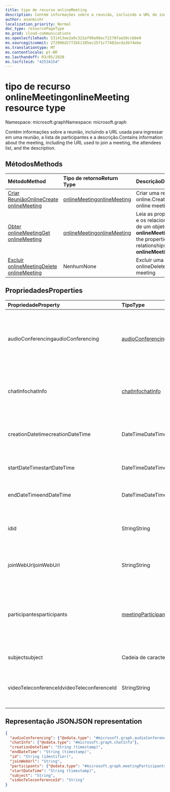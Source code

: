 ```yaml
---
title: tipo de recurso onlineMeeting
description: Contém informações sobre a reunião, incluindo a URL de ingresso, a lista de participantes e a descrição.
author: ananmishr
localization_priority: Normal
doc_type: resourcePageType
ms.prod: cloud-communications
ms.openlocfilehash: 531413ee2a9c322af99a98ecf2270faa50ccb0e0
ms.sourcegitcommit: 272996d2772b51105ec25f1cf7482ecda3b74ebe
ms.translationtype: MT
ms.contentlocale: pt-BR
ms.lasthandoff: 03/05/2020
ms.locfileid: "42534154"
---
```

# <a name="onlinemeeting-resource-type"></a><span data-ttu-id="27722-103">tipo de recurso onlineMeeting</span><span class="sxs-lookup"><span data-stu-id="27722-103">onlineMeeting resource type</span></span>

<span data-ttu-id="27722-104">Namespace: microsoft.graph</span><span class="sxs-lookup"><span data-stu-id="27722-104">Namespace: microsoft.graph</span></span>

<span data-ttu-id="27722-105">Contém informações sobre a reunião, incluindo a URL usada para ingressar em uma reunião, a lista de participantes e a descrição.</span><span class="sxs-lookup"><span data-stu-id="27722-105">Contains information about the meeting, including the URL used to join a meeting, the attendees list, and the description.</span></span>

## <a name="methods"></a><span data-ttu-id="27722-106">Métodos</span><span class="sxs-lookup"><span data-stu-id="27722-106">Methods</span></span>

| <span data-ttu-id="27722-107">Método</span><span class="sxs-lookup"><span data-stu-id="27722-107">Method</span></span>         | <span data-ttu-id="27722-108">Tipo de retorno</span><span class="sxs-lookup"><span data-stu-id="27722-108">Return Type</span></span> | <span data-ttu-id="27722-109">Descrição</span><span class="sxs-lookup"><span data-stu-id="27722-109">Description</span></span> |
|:---------------|:--------|:----------|
| [<span data-ttu-id="27722-110">Criar ReuniãoOnline</span><span class="sxs-lookup"><span data-stu-id="27722-110">Create onlineMeeting</span></span>](../api/application-post-onlineMeetings.md) | [<span data-ttu-id="27722-111">onlineMeeting</span><span class="sxs-lookup"><span data-stu-id="27722-111">onlineMeeting</span></span>](onlinemeeting.md) | <span data-ttu-id="27722-112">Criar uma reunião online.</span><span class="sxs-lookup"><span data-stu-id="27722-112">Create an online meeting.</span></span> |
| [<span data-ttu-id="27722-113">Obter onlineMeeting</span><span class="sxs-lookup"><span data-stu-id="27722-113">Get onlineMeeting</span></span>](../api/onlinemeeting-get.md) | [<span data-ttu-id="27722-114">onlineMeeting</span><span class="sxs-lookup"><span data-stu-id="27722-114">onlineMeeting</span></span>](onlinemeeting.md) | <span data-ttu-id="27722-115">Leia as propriedades e os relacionamentos de um objeto **onlineMeeting** .</span><span class="sxs-lookup"><span data-stu-id="27722-115">Read the properties and relationships of an **onlineMeeting** object.</span></span> |
| [<span data-ttu-id="27722-116">Excluir onlineMeeting</span><span class="sxs-lookup"><span data-stu-id="27722-116">Delete onlineMeeting</span></span>](../api/onlinemeeting-delete.md) | <span data-ttu-id="27722-117">Nenhum</span><span class="sxs-lookup"><span data-stu-id="27722-117">None</span></span> | <span data-ttu-id="27722-118">Excluir uma reunião online</span><span class="sxs-lookup"><span data-stu-id="27722-118">Delete an online meeting</span></span> |

## <a name="properties"></a><span data-ttu-id="27722-119">Propriedades</span><span class="sxs-lookup"><span data-stu-id="27722-119">Properties</span></span>

| <span data-ttu-id="27722-120">Propriedade</span><span class="sxs-lookup"><span data-stu-id="27722-120">Property</span></span>                  | <span data-ttu-id="27722-121">Tipo</span><span class="sxs-lookup"><span data-stu-id="27722-121">Type</span></span>                                                   | <span data-ttu-id="27722-122">Descrição</span><span class="sxs-lookup"><span data-stu-id="27722-122">Description</span></span>                                                                                                                |
| :------------------------ | :----------------------------------------------------- | :------------------------------------------------------------------------------------------------------------------------- |
| <span data-ttu-id="27722-123">audioConferencing</span><span class="sxs-lookup"><span data-stu-id="27722-123">audioConferencing</span></span>         | [<span data-ttu-id="27722-124">audioConferencing</span><span class="sxs-lookup"><span data-stu-id="27722-124">audioConferencing</span></span>](audioconferencing.md)              | <span data-ttu-id="27722-125">As informações de acesso de telefone (discagem) para uma reunião online.</span><span class="sxs-lookup"><span data-stu-id="27722-125">The phone access (dial-in) information for an online meeting.</span></span> <span data-ttu-id="27722-126">Somente leitura.</span><span class="sxs-lookup"><span data-stu-id="27722-126">Read-only.</span></span> |
| <span data-ttu-id="27722-127">chatInfo</span><span class="sxs-lookup"><span data-stu-id="27722-127">chatInfo</span></span>                  | [<span data-ttu-id="27722-128">chatInfo</span><span class="sxs-lookup"><span data-stu-id="27722-128">chatInfo</span></span>](chatinfo.md)                                | <span data-ttu-id="27722-129">As informações de chat associadas a esta reunião online.</span><span class="sxs-lookup"><span data-stu-id="27722-129">The chat information associated with this online meeting.</span></span> |
| <span data-ttu-id="27722-130">creationDatetime</span><span class="sxs-lookup"><span data-stu-id="27722-130">creationDateTime</span></span>          | <span data-ttu-id="27722-131">DateTime</span><span class="sxs-lookup"><span data-stu-id="27722-131">DateTime</span></span>                                               | <span data-ttu-id="27722-132">O horário de criação da reunião em UTC.</span><span class="sxs-lookup"><span data-stu-id="27722-132">The meeting creation time in UTC.</span></span> <span data-ttu-id="27722-133">Somente leitura.</span><span class="sxs-lookup"><span data-stu-id="27722-133">Read-only.</span></span> |
| <span data-ttu-id="27722-134">startDateTime</span><span class="sxs-lookup"><span data-stu-id="27722-134">startDateTime</span></span>             | <span data-ttu-id="27722-135">DateTime</span><span class="sxs-lookup"><span data-stu-id="27722-135">DateTime</span></span>                                               | <span data-ttu-id="27722-136">A hora de início da reunião em UTC.</span><span class="sxs-lookup"><span data-stu-id="27722-136">The meeting start time in UTC.</span></span> |
| <span data-ttu-id="27722-137">endDateTime</span><span class="sxs-lookup"><span data-stu-id="27722-137">endDateTime</span></span>               | <span data-ttu-id="27722-138">DateTime</span><span class="sxs-lookup"><span data-stu-id="27722-138">DateTime</span></span>                                               | <span data-ttu-id="27722-139">A hora de término da reunião em UTC.</span><span class="sxs-lookup"><span data-stu-id="27722-139">The meeting end time in UTC.</span></span> |
| <span data-ttu-id="27722-140">id</span><span class="sxs-lookup"><span data-stu-id="27722-140">id</span></span>                        | <span data-ttu-id="27722-141">String</span><span class="sxs-lookup"><span data-stu-id="27722-141">String</span></span>                                                 | <span data-ttu-id="27722-142">A ID padrão associada à reunião online.</span><span class="sxs-lookup"><span data-stu-id="27722-142">The default ID associated with the online meeting.</span></span> <span data-ttu-id="27722-143">Somente leitura.</span><span class="sxs-lookup"><span data-stu-id="27722-143">Read-only.</span></span> |
| <span data-ttu-id="27722-144">joinWebUrl</span><span class="sxs-lookup"><span data-stu-id="27722-144">joinWebUrl</span></span>                | <span data-ttu-id="27722-145">String</span><span class="sxs-lookup"><span data-stu-id="27722-145">String</span></span>                                                 | <span data-ttu-id="27722-146">A URL de ingresso da reunião online.</span><span class="sxs-lookup"><span data-stu-id="27722-146">The join URL of the online meeting.</span></span> <span data-ttu-id="27722-147">Somente leitura.</span><span class="sxs-lookup"><span data-stu-id="27722-147">Read-only.</span></span>|
| <span data-ttu-id="27722-148">participantes</span><span class="sxs-lookup"><span data-stu-id="27722-148">participants</span></span>              | [<span data-ttu-id="27722-149">meetingParticipants</span><span class="sxs-lookup"><span data-stu-id="27722-149">meetingParticipants</span></span>](meetingparticipants.md)          | <span data-ttu-id="27722-150">Os participantes associados à reunião online.</span><span class="sxs-lookup"><span data-stu-id="27722-150">The participants associated with the online meeting.</span></span>  <span data-ttu-id="27722-151">Isso inclui o organizador e os participantes.</span><span class="sxs-lookup"><span data-stu-id="27722-151">This includes the organizer and the attendees.</span></span> |
| <span data-ttu-id="27722-152">subject</span><span class="sxs-lookup"><span data-stu-id="27722-152">subject</span></span>                   | <span data-ttu-id="27722-153">Cadeia de caracteres</span><span class="sxs-lookup"><span data-stu-id="27722-153">String</span></span>                                                 | <span data-ttu-id="27722-154">O assunto da reunião online.</span><span class="sxs-lookup"><span data-stu-id="27722-154">The subject of the online meeting.</span></span> |
| <span data-ttu-id="27722-155">videoTeleconferenceId</span><span class="sxs-lookup"><span data-stu-id="27722-155">videoTeleconferenceId</span></span>     | <span data-ttu-id="27722-156">String</span><span class="sxs-lookup"><span data-stu-id="27722-156">String</span></span>                                                 | <span data-ttu-id="27722-157">A ID de teleconferência de vídeo.</span><span class="sxs-lookup"><span data-stu-id="27722-157">The video teleconferencing ID.</span></span> <span data-ttu-id="27722-158">Somente leitura.</span><span class="sxs-lookup"><span data-stu-id="27722-158">Read-only.</span></span> |


## <a name="json-representation"></a><span data-ttu-id="27722-159">Representação JSON</span><span class="sxs-lookup"><span data-stu-id="27722-159">JSON representation</span></span>

<!-- {
  "blockType": "resource",
  "optionalProperties": [

  ],
  "@odata.type": "microsoft.graph.onlineMeeting"
}-->
```json
{
  "audioConferencing": {"@odata.type": "#microsoft.graph.audioConferencing"},
  "chatInfo": {"@odata.type": "#microsoft.graph.chatInfo"},
  "creationDateTime": "String (timestamp)",
  "endDateTime": "String (timestamp)",
  "id": "String (identifier)",
  "joinWebUrl": "String",
  "participants": {"@odata.type": "#microsoft.graph.meetingParticipants"},
  "startDateTime": "String (timestamp)",
  "subject": "String",
  "videoTeleconferenceId": "String"
}
```

<!-- uuid: 8fcb5dbc-d5aa-4681-8e31-b001d5168d79
2015-10-25 14:57:30 UTC -->
<!-- {
  "type": "#page.annotation",
  "description": "onlineMeeting resource",
  "keywords": "",
  "section": "documentation",
  "tocPath": ""
}-->
